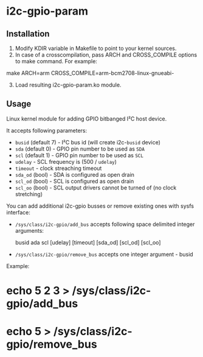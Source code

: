 i2c-gpio-param
==============

Installation
------------

1.  Modify KDIR variable in Makefile to point to your kernel sources.
2.  In case of a crosscompilation, pass ARCH and CROSS_COMPILE options to make command. For example:

   make ARCH=arm CROSS_COMPILE=arm-bcm2708-linux-gnueabi-

3.  Load resulting i2c-gpio-param.ko module.



Usage
-----

Linux kernel module for adding GPIO bitbanged I²C host device. 

It accepts following parameters:
  - `busid` (default 7) - I²C bus id (will create i2c-`busid` device)
  - `sda` (default 0) - GPIO pin number to be used as `SDA`
  - `scl` (default 1) - GPIO pin number to be used as `SCL`
  - `udelay` - SCL frequency is (500 / `udelay`)
  - `timeout` - clock streaching timeout
  - `sda_od` (bool) - SDA is configured as open drain
  - `scl_od` (bool) - SCL is configured as open drain
  - `scl_oo` (bool) - SCL output drivers cannot be turned of (no clock stretching)

You can add additional i2c-gpio busses or remove existing ones with sysfs interface:

  - `/sys/class/i2c-gpio/add_bus` accepts following space delimited integer arguments:

      busid ada scl [udelay] [timeout] [sda_od] [scl_od] [scl_oo]

  - `/sys/class/i2c-gpio/remove_bus` accepts one integer argument - busid

Example:

   # echo 5 2 3 > /sys/class/i2c-gpio/add_bus

   # echo 5 > /sys/class/i2c-gpio/remove_bus

